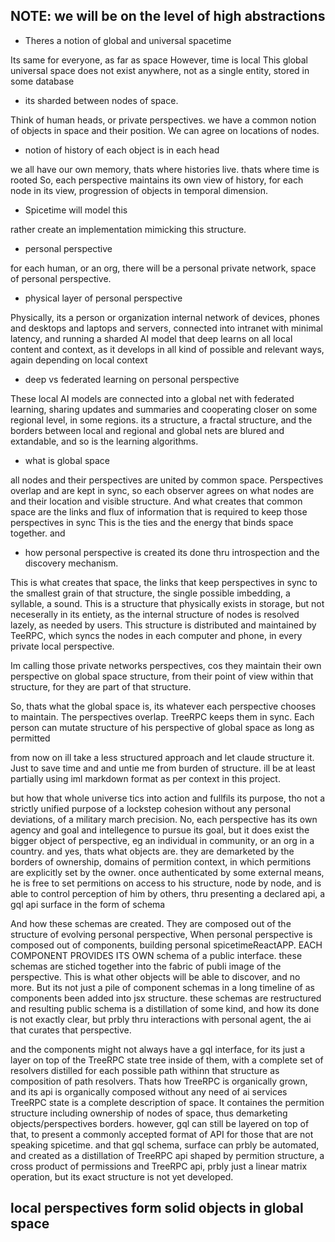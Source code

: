 ## NOTE: we will be on the level of high abstractions

* Theres a notion of global and universal spacetime

Its same for everyone, as far as space
However, time is local
This global universal space does not exist anywhere, not as a single entity, stored in some database

* its sharded between nodes of space.

Think of human heads, or private perspectives.
we have a common notion of objects in space and their position.
We can agree on locations of nodes.

* notion of history of each object is in each head

we all have our own memory, thats where histories live.
thats where time is rooted
So, each perspective maintains its own view of history, for each node in its view,
progression of objects in temporal dimension.

* Spicetime will model this

rather create an implementation mimicking this structure.

* personal perspective

for each human, or an org, there will be a personal private network, space of personal perspective.

* physical layer of personal perspective

Physically, its a person or organization internal network of devices, phones and desktops and
laptops and servers, connected into intranet with minimal latency, and running a sharded AI model that deep learns on
all local content and context,
as it develops in all kind of possible and relevant ways, again depending on local context

* deep vs federated learning on personal perspective

These local AI models are connected into a global net with federated learning,
sharing updates and summaries and cooperating closer on some regional level, in some regions.
its a structure, a fractal structure, and the borders between local and regional
and global nets are blured and extandable, and so is the learning algorithms.

* what is global space

all nodes and their perspectives are united by common space.
Perspectives overlap and are kept in sync, so each observer agrees on what nodes are and their location and visible
structure.
And what creates that common space are the links and flux of information that is required to keep those perspectives in
sync
This is the ties and the energy that binds space together. and

* how personal perspective is created
  its done thru introspection and the discovery mechanism.

This is what creates that space, the links that keep perspectives in sync
to the smallest grain of that structure, the single possible imbedding, a syllable, a sound.
This is a structure that physically exists in storage, but not neceserally in its entiety, as the internal structure of
nodes is resolved lazely, as needed by users.
This structure is distributed and maintained by TeeRPC, which syncs the nodes in each computer and phone, in every
private local perspective.

Im calling those private networks perspectives, cos they maintain their own perspective on global space structure, from
their point of view within that structure, for they are part of that structure.

So, thats what the global space is, its whatever each perspective chooses to maintain. The perspectives overlap. TreeRPC
keeps them in sync. Each person can mutate structure of his perspective of
global space as long as permitted

from now on ill take a less structured approach and let claude structure it. Just to save time and and untie me from
burden of structure.
ill be at least partially using iml markdown format as per context in this project.

but how that whole universe tics into action and fullfils its purpose, tho not a strictly unified purpose of a lockstep
cohesion without any personal deviations, of a military march precision.
No, each perspective has its own agency and goal and intellegence to pursue its goal, but it does exist the bigger
object of perspective, eg an individual in community, or an org in a country.
and yes, thats what objects are. they are demarketed by the borders of ownership, domains of permition context, in which
permitions are explicitly set by the owner. once authenticated by some external means,
he is free to set permitions on access to his structure, node by node, and is able to control perception of him by
others, thru presenting a declared api, a gql api surface in the form of schema

And how these schemas are created.
They are composed out of the structure of evolving personal perspective, When personal perspective is composed out of
components, building personal spicetimeReactAPP. EACH COMPONENT PROVIDES ITS OWN schema of a public interface. these
schemas are stiched together into the fabric of publi image of the perspective. This is what other objects will be able
to discover, and no more.
But its not just a pile of component schemas in a long timeline of as components been added into jsx structure.
these schemas are restructured and resulting public schema is a distillation of some kind, and how its done is not
exactly clear,
but prbly thru interactions with personal agent, the ai that curates that perspective.

and the components might not always have a gql interface, for its just a layer on top of the TreeRPC state tree inside
of them, with a complete set of resolvers distilled for each possible path withinn that structure
as composition of path resolvers.
Thats how TreeRPC is organically grown, and its api is organically composed without any need of ai services
TreeRPC state is a complete description of space. It containes the permition structure including ownership of nodes of
space, thus demarketing objects/perspectives borders.
however, gql can still be layered on top of that, to present a commonly accepted format of API for those that are not
speaking spicetime.
and that gql schema, surface can prbly be automated, and created as a distillation of TreeRPC api shaped by permition
structure, a cross product of permissions and TreeRPC api,
prbly just a linear matrix operation, but its exact structure is not yet developed.

## local perspectives form solid objects in global space



